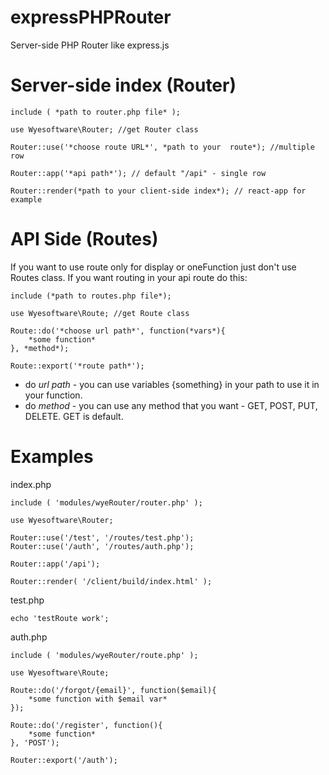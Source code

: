 # expressPHPRouter

Server-side PHP Router like express.js

# Server-side index (Router)

    include ( *path to router.php file* );

    use Wyesoftware\Router; //get Router class

    Router::use('*choose route URL*', *path to your  route*); //multiple row
    
    Router::app('*api path*'); // default "/api" - single row
    
    Router::render(*path to your client-side index*); // react-app for example

# API Side (Routes)

If you want to use route only for display or oneFunction just don't use Routes class.
If you want routing in your api route do this:

    include (*path to routes.php file*);

    use Wyesoftware\Route; //get Route class
    
    Route::do('*choose url path*', function(*vars*){
	    *some function*
    }, *method*);
    
    Route::export('*route path*');

- do *url path* - you can use variables {something} in your path to use it in your function.
- do *method* - you can use any method that you want - GET, POST, PUT, DELETE. GET is default.

# Examples

index.php

    include ( 'modules/wyeRouter/router.php' );

    use Wyesoftware\Router;

    Router::use('/test', '/routes/test.php');
    Router::use('/auth', '/routes/auth.php');
    
    Router::app('/api');
    
    Router::render( '/client/build/index.html' );

test.php

    echo 'testRoute work';

auth.php

    include ( 'modules/wyeRouter/route.php' );

    use Wyesoftware\Route;

    Route::do('/forgot/{email}', function($email){
	    *some function with $email var*
    });

    Route::do('/register', function(){
	    *some function*
    }, 'POST');
    
    Router::export('/auth');

